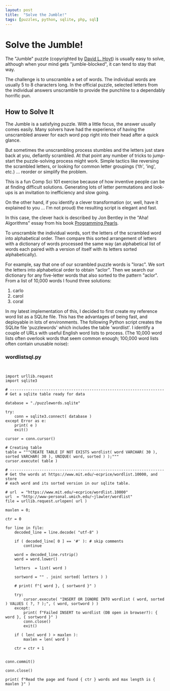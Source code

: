```yaml
---
layout: post
title:  "Solve the Jumble!"
tags: [puzzles, python, sqlite, php, sql]
---
```


# Solve the Jumble!
The &quot;Jumble&quot; puzzle (copyrighted by [David L. Hoyt](https://www.davidlhoyt.com/)) is usually easy to solve, although when your mind gets "jumble-blocked", it can tend to stay that way.
		
The challenge is to unscramble a set of words.  The individual words are usually 5 to 8 characters long.  In the official puzzle, selected letters from the individual answers unscramble to provide the punchline to a dependably horrific pun.
		
## How to Solve It

The Jumble is a satisfying puzzle. With a little focus, the answer usually comes easily.  Many solvers have had the experience of having the unscrambled answer for each word pop right into their head after a quick glance.

But sometimes the unscrambling process stumbles and the letters just stare back at you, defiantly scrambled. At that point any number of tricks to jump-start the puzzle-solving process might work. Simple tactics like reversing the scrambled letters, or looking for common letter groupings ('th', 'ing', etc.) ... reorder or simplify the problem.

This is a fun Comp Sci 101 exercise because of how inventive people can be at finding difficult solutions. Generating lots of letter permutations and look-ups is an invitation to inefficiency and slow going.

On the other hand, if you identify a clever transformation (or, well, have it explained to you ... I'm not proud) the resulting script is elegant and fast.

In this case, the clever hack is described by Jon Bentley in the "Aha! Algorithms" essay from his book [Programming Pearls](https://bookshop.org/books/programming-pearls/9780201657883).

To unscramble the individual words, sort the letters of the scrambled word into alphabetical order. Then compare this sorted arrangement of letters with a dictionary of words processed the same way (an alphabetical list of words each paired with a version of itself with its letters sorted alphabetically).

For example, say that one of our scrambled puzzle words is "lorac". We sort the letters into alphabetical order to obtain "aclor". Then we search our dictionary for any five-letter words that also sorted to the pattern "aclor". From a list of 10,000 words I found three solutions:

1. carlo
2. carol
3. coral

In my latest implementation of this, I decided to first create my reference word list as a SQLite file.  This has the advantages of being fast, and deployable in lots of environments.  The following Python script creates the SQLite file 'puzzlewords' which includes the table 'wordlist'.  I identify a couple of URLs with useful English word lists to process. (The 10,000 word lists often overlook words that seem common enough; 100,000 word lists often contain unusable noise):

### wordlistsql.py
<pre><code class="language-python">

import urllib.request
import sqlite3

# --------------------------------------------------------------------
# Get a sqlite table ready for data

database = "./puzzlewords.sqlite"
  
try:
	conn = sqlite3.connect( database )
except Error as e:
	print( e )
	exit()
	
cursor = conn.cursor()

# Creating table
table = """CREATE TABLE IF NOT EXISTS wordlist( word VARCHAR( 30 ), sorted VARCHAR( 30 ), UNIQUE( word, sorted ) );"""
cursor.execute( table )

# --------------------------------------------------------------------
# Get the words at https://www.mit.edu/~ecprice/wordlist.10000, and store
# each word and its sorted version in our sqlite table.

# url  = "https://www.mit.edu/~ecprice/wordlist.10000"
url  = "http://www-personal.umich.edu/~jlawler/wordlist"
file = urllib.request.urlopen( url )

maxlen = 0;

ctr = 0

for line in file:
	decoded_line = line.decode( "utf-8" )
	
	if ( decoded_line[ 0 ] == '#' ): # skip comments
		continue
	
	word = decoded_line.rstrip()
	word = word.lower()
	
	letters  = list( word )
	
	sortword = "" . join( sorted( letters ) )
	
	# print( f"{ word }, { sortword }" )
	
	try:
		cursor.execute( "INSERT OR IGNORE INTO wordlist ( word, sorted ) VALUES ( ?, ? );", ( word, sortword ) )
	except:
		print( f"Failed INSERT to wordlist (DB open in browser?): { word }, { sortword }" )
		conn.close()
		exit()
	
	if ( len( word ) > maxlen ):
		maxlen = len( word )
		
	ctr = ctr + 1


conn.commit()

conn.close()
	
print( f"Read the page and found { ctr } words and max length is { maxlen }" )
</code></pre>
